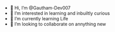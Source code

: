 - 👋 Hi, I’m @Gautham-Dev007
- 👀 I’m interested in learning and inbuiltly curious
- 🌱 I’m currently learning Life
- 💞️ I’m looking to collaborate on annything new


<!---
Gautham-Dev007/Gautham-Dev007 is a ✨ special ✨ repository because its `README.md` (this file) appears on your GitHub profile.
You can click the Preview link to take a look at your changes.
--->
